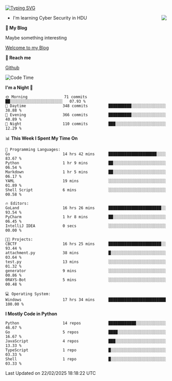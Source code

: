 [![Typing SVG](https://readme-typing-svg.herokuapp.com?font=Fira+Code&pause=1000&random=false&width=450&height=60&lines=Hello+%F0%9F%91%8B%F0%9F%8F%BB;I'm+JBNRZ)](https://git.io/typing-svg)

<a href="#">
  <img align="right" src="https://github-readme-stats.vercel.app/api?username=JBNRZ&show_icons=true&bg_color=15,f2f7fd,E0EAFC" />
</a>

- I'm learning Cyber Security in HDU

 **🌱 My Blog**

Maybe something interesting

[Welcome to my Blog](https://jbnrz.com.cn/)

 **💬 Reach me** 

[Github](https://github.com/JBNRZ)


<!--START_SECTION:waka-->
![Code Time](http://img.shields.io/badge/Code%20Time-994%20hrs%2038%20mins-blue)

**I'm a Night 🦉** 

```text
🌞 Morning                71 commits          ██░░░░░░░░░░░░░░░░░░░░░░░   07.93 % 
🌆 Daytime                348 commits         ██████████░░░░░░░░░░░░░░░   38.88 % 
🌃 Evening                366 commits         ██████████░░░░░░░░░░░░░░░   40.89 % 
🌙 Night                  110 commits         ███░░░░░░░░░░░░░░░░░░░░░░   12.29 % 
```


📊 **This Week I Spent My Time On** 

```text
💬 Programming Languages: 
Go                       14 hrs 42 mins      █████████████████████░░░░   83.67 % 
Python                   1 hr 9 mins         ██░░░░░░░░░░░░░░░░░░░░░░░   06.54 % 
Markdown                 1 hr 5 mins         ██░░░░░░░░░░░░░░░░░░░░░░░   06.17 % 
YAML                     19 mins             ░░░░░░░░░░░░░░░░░░░░░░░░░   01.89 % 
Shell Script             6 mins              ░░░░░░░░░░░░░░░░░░░░░░░░░   00.58 % 

🔥 Editors: 
GoLand                   16 hrs 26 mins      ███████████████████████░░   93.54 % 
PyCharm                  1 hr 8 mins         ██░░░░░░░░░░░░░░░░░░░░░░░   06.45 % 
IntelliJ IDEA            0 secs              ░░░░░░░░░░░░░░░░░░░░░░░░░   00.00 % 

🐱‍💻 Projects: 
CBCTF                    16 hrs 25 mins      ███████████████████████░░   93.44 % 
attachment.py            38 mins             █░░░░░░░░░░░░░░░░░░░░░░░░   03.64 % 
test.py                  13 mins             ░░░░░░░░░░░░░░░░░░░░░░░░░   01.32 % 
generator                9 mins              ░░░░░░░░░░░░░░░░░░░░░░░░░   00.86 % 
0RAYS-Bot                5 mins              ░░░░░░░░░░░░░░░░░░░░░░░░░   00.48 % 

💻 Operating System: 
Windows                  17 hrs 34 mins      █████████████████████████   100.00 % 
```

**I Mostly Code in Python** 

```text
Python                   14 repos            ████████████░░░░░░░░░░░░░   46.67 % 
Go                       5 repos             ████░░░░░░░░░░░░░░░░░░░░░   16.67 % 
JavaScript               4 repos             ███░░░░░░░░░░░░░░░░░░░░░░   13.33 % 
TypeScript               1 repo              █░░░░░░░░░░░░░░░░░░░░░░░░   03.33 % 
Shell                    1 repo              █░░░░░░░░░░░░░░░░░░░░░░░░   03.33 % 
```




 Last Updated on 22/02/2025 18:18:22 UTC
<!--END_SECTION:waka-->
